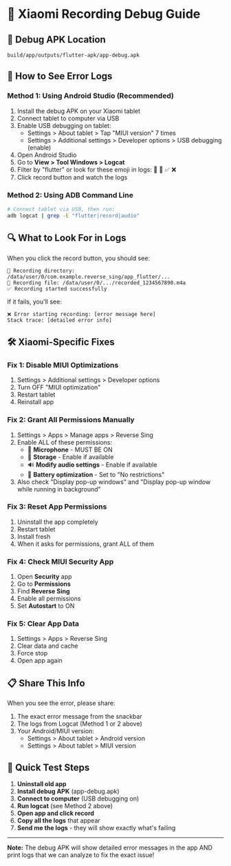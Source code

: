 # 🔧 Xiaomi Recording Debug Guide

## 📱 Debug APK Location
```
build/app/outputs/flutter-apk/app-debug.apk
```

## 🐛 How to See Error Logs

### Method 1: Using Android Studio (Recommended)
1. Install the debug APK on your Xiaomi tablet
2. Connect tablet to computer via USB
3. Enable USB debugging on tablet:
   - Settings > About tablet > Tap "MIUI version" 7 times
   - Settings > Additional settings > Developer options > USB debugging (enable)
4. Open Android Studio
5. Go to **View > Tool Windows > Logcat**
6. Filter by "flutter" or look for these emoji in logs: 📁 🎵 ✅ ❌
7. Click record button and watch the logs

### Method 2: Using ADB Command Line
```bash
# Connect tablet via USB, then run:
adb logcat | grep -E "flutter|record|audio"
```

## 🔍 What to Look For in Logs

When you click the record button, you should see:
```
📁 Recording directory: /data/user/0/com.example.reverse_sing/app_flutter/...
🎵 Recording file: /data/user/0/.../recorded_1234567890.m4a
✅ Recording started successfully
```

If it fails, you'll see:
```
❌ Error starting recording: [error message here]
Stack trace: [detailed error info]
```

## 🛠️ Xiaomi-Specific Fixes

### Fix 1: Disable MIUI Optimizations
1. Settings > Additional settings > Developer options
2. Turn OFF "MIUI optimization"
3. Restart tablet
4. Reinstall app

### Fix 2: Grant All Permissions Manually
1. Settings > Apps > Manage apps > Reverse Sing
2. Enable ALL of these permissions:
   - 🎤 **Microphone** - MUST BE ON
   - 📁 **Storage** - Enable if available
   - 🔊 **Modify audio settings** - Enable if available
   - 🔋 **Battery optimization** - Set to "No restrictions"
3. Also check "Display pop-up windows" and "Display pop-up window while running in background"

### Fix 3: Reset App Permissions
1. Uninstall the app completely
2. Restart tablet
3. Install fresh
4. When it asks for permissions, grant ALL of them

### Fix 4: Check MIUI Security App
1. Open **Security** app
2. Go to **Permissions**
3. Find **Reverse Sing**
4. Enable all permissions
5. Set **Autostart** to ON

### Fix 5: Clear App Data
1. Settings > Apps > Reverse Sing
2. Clear data and cache
3. Force stop
4. Open app again

## 📋 Share This Info

When you see the error, please share:
1. The exact error message from the snackbar
2. The logs from Logcat (Method 1 or 2 above)
3. Your Android/MIUI version:
   - Settings > About tablet > Android version
   - Settings > About tablet > MIUI version

## 🎯 Quick Test Steps

1. **Uninstall old app**
2. **Install debug APK** (app-debug.apk)
3. **Connect to computer** (USB debugging on)
4. **Run logcat** (see Method 2 above)
5. **Open app and click record**
6. **Copy all the logs** that appear
7. **Send me the logs** - they will show exactly what's failing

---

**Note:** The debug APK will show detailed error messages in the app AND print logs that we can analyze to fix the exact issue!
